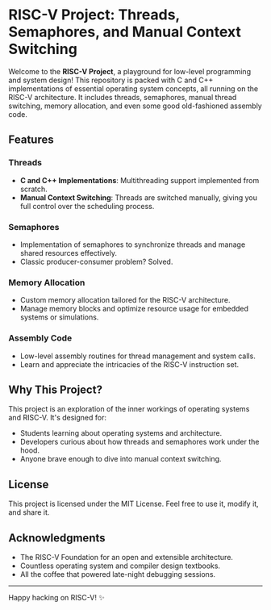 # RISC-V Project: Threads, Semaphores, and Manual Context Switching

Welcome to the **RISC-V Project**, a playground for low-level programming and system design! This repository is packed with C and C++ implementations of essential operating system concepts, all running on the RISC-V architecture. It includes threads, semaphores, manual thread switching, memory allocation, and even some good old-fashioned assembly code.

## Features

### Threads
- **C and C++ Implementations**: Multithreading support implemented from scratch.
- **Manual Context Switching**: Threads are switched manually, giving you full control over the scheduling process.

### Semaphores
- Implementation of semaphores to synchronize threads and manage shared resources effectively.
- Classic producer-consumer problem? Solved.

### Memory Allocation
- Custom memory allocation tailored for the RISC-V architecture.
- Manage memory blocks and optimize resource usage for embedded systems or simulations.

### Assembly Code
- Low-level assembly routines for thread management and system calls.
- Learn and appreciate the intricacies of the RISC-V instruction set.

## Why This Project?
This project is an exploration of the inner workings of operating systems and RISC-V. It's designed for:
- Students learning about operating systems and architecture.
- Developers curious about how threads and semaphores work under the hood.
- Anyone brave enough to dive into manual context switching.

## License
This project is licensed under the MIT License. Feel free to use it, modify it, and share it.

## Acknowledgments
- The RISC-V Foundation for an open and extensible architecture.
- Countless operating system and compiler design textbooks.
- All the coffee that powered late-night debugging sessions.

---

Happy hacking on RISC-V! ✨

